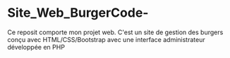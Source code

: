 # Site_Web_BurgerCode-
Ce reposit comporte mon projet web. C'est un site de gestion des burgers conçu avec HTML/CSS/Bootstrap avec une interface administrateur développée en PHP
